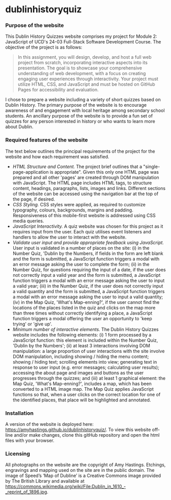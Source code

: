 # dublinhistoryquiz

### Purpose of the website
This Dublin History Quizzes website comprises my project for Module 2: JavaScript of UCD's 24-03 Full-Stack Software Development Course. The objective of the project is as follows:

> In this assignment, you will design, develop, and host a full web project from scratch, incorporating interactive aspects into its presentation. The goal is to showcase your comprehensive understanding of web development, with a focus on creating engaging user experiences through interactivity. Your project must utilize HTML, CSS, and JavaScript and must be hosted on GitHub Pages for accessibility and evaluation.

I chose to prepare a website including a variety of short quizzes based on Dublin History. The primary purpose of the website is to encourage awareness of and engagement with local heritage among secondary school students. An ancillary purpose of the website is to provide a fun set of quizzes for any person interested in history or who wants to learn more about Dublin.

### Required features of the website
The text below outlines the principal requirements of the project for the website and how each requirement was satisfied.

- *HTML Structure and Content.* The project brief outlines that a "single-page-application is appropriate". Given this only one HTML page was prepared and all other 'pages' are created through DOM manipulation with JavaScript. The HTML page includes HTML tags, to structure content, headings, paragraphs, lists, images and links. Different sections of the website can be accessed using the navigation bar at the top of the page, if desired.
- *CSS Styling.* CSS styles were applied, as required to customize typography, colours, backgrounds, margins and padding. Responsiveness of this mobile-first website is addressed using CSS media queries.
- *JavaScript Interactivity.* A quiz website was chosen for this project as it requires input from the user. Each quiz utilises event listeners and handlers to allow the user to interact with the website.
- *Validate user input and provide appropriate feedback using JavaScript.* User input is validated in a number of places on the site: (i) in the Number Quiz, 'Dublin by the Numbers, if fields in the form are left blank and the form is submitted, a JavaScript function triggers a modal with an error message asking the user to complete the form; (ii) in the Number Quiz, for questions requiring the input of a date, if the user does not correctly input a valid year and the form is submitted, a JavaScript function triggers a modal with an error message asking the user to input a valid year; (iii) in the Number Quiz, if the user does not correctly input a valid quantity and the form is submitted, a JavaScript function triggers a modal with an error message asking the user to input a valid quantity; (iv) in the Map Quiz, 'What's Map-enning?', if the user cannot find the locations of the places listed in the quiz and clicks on the map more than three times without correctly identifying a place, a JavaScript function triggers a modal offering the user an opportunity to 'keep trying' or 'give up'.
- *Minimum number of interactive elements.* The Dublin History Quizzes website includes the following elements: (i) 1 form processed by a JavaScript function: this element is included within the Number Quiz, 'Dublin by the Numbers'; (ii) at least 3 interactions involving DOM manipulation: a large proportion of user interactions with the site involve DOM manipulation, including showing / hiding the menu content; showing / hiding text; scrolling elements into view; generating text in response to user input (e.g. error messages; calculating user results); accessing the about page and images and buttons as the user progresses through the quizzes; and (iii) at least 1 graphical element: the Map Quiz, 'What's Map-enning?', includes a map, which has been converted to a HTML image map. The Map Quiz applies JavaScript functions so that, when a user clicks on the correct location for one of the identified places, that place will be highlighted and annotated.

### Installation
A version of the website is deployed here: https://amyhastings.github.io/dublinhistoryquiz/. To view this website off-line and/or make changes, clone this gitHub repository and open the html files with your browser.

### Licensing
All photographs on the website are the copyright of Amy Hastings. Etchings, engravings and mapping used on the site are in the public domain. The image of Speed’s ‘Map of Dubline’ is a Creative Commons image provided by The British Library and available at https://commons.wikimedia.org/wiki/File:Dublin_in_1610_-_reprint_of_1896.jpg.